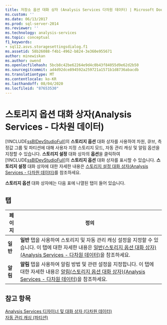 ```yaml
---
title: 저장소 옵션 대화 상자 (Analysis Services 다차원 데이터) | Microsoft Docs
ms.custom: ''
ms.date: 06/13/2017
ms.prod: sql-server-2014
ms.reviewer: ''
ms.technology: analysis-services
ms.topic: conceptual
f1_keywords:
- sql12.asvs.storagesettingsdialog.f1
ms.assetid: 58b26088-f4b1-4962-b824-3e360e955671
author: minewiskan
ms.author: owend
ms.openlocfilehash: 5bcb8c42be62264e9d4c0b43f84055d9e62d2b50
ms.sourcegitcommit: ad4d92dce894592a259721a1571b1d8736abacdb
ms.translationtype: MT
ms.contentlocale: ko-KR
ms.lasthandoff: 08/04/2020
ms.locfileid: "87653530"
---
```

# <a name="storage-options-dialog-box-analysis-services---multidimensional-data"></a>스토리지 옵션 대화 상자(Analysis Services - 다차원 데이터)
  [!INCLUDE[ssBIDevStudioFull](../includes/ssbidevstudiofull-md.md)]의 **스토리지 옵션** 대화 상자를 사용하여 차원, 큐브, 측정값 그룹 및 파티션에 대해 사용자 지정 스토리지 모드, 자동 관리 캐싱 및 알림 옵션을 지정할 수 있습니다. **스토리지 설정** 대화 상자의 **옵션**을 클릭하여 [!INCLUDE[ssBIDevStudioFull](../includes/ssbidevstudiofull-md.md)]의 **스토리지 옵션** 대화 상자를 표시할 수 있습니다. **스토리지 설정** 대화 상자에 대한 자세한 내용은 [스토리지 설정 대화 상자&#40;Analysis Services - 다차원 데이터&#41;](storage-settings-dialog-box-analysis-services-multidimensional-data.md)를 참조하세요.  
  
 **스토리지 옵션** 대화 상자에는 다음 표에 나열된 탭이 들어 있습니다.  
  
## <a name="tabs"></a>탭  
  
|페이지|정의|  
|----------|----------------|  
|**일반**|**일반** 탭을 사용하여 스토리지 및 자동 관리 캐싱 설정을 지정할 수 있습니다. 이 탭에 대한 자세한 내용은 [일반&#40;스토리지 옵션 대화 상자&#41;&#40;Analysis Services - 다차원 데이터&#41;](general-storage-options-dialog-box-analysis-services-multidimensional-data.md)을 참조하세요.|  
|**알림**|**알림** 탭을 사용하여 알림 방법 및 관련 설정을 지정합니다. 이 탭에 대한 자세한 내용은 [알림&#40;스토리지 옵션 대화 상자&#41;&#40;Analysis Services - 다차원 데이터&#41;](notifications-storage-options-dialog-analysis-services-multidimensional-data.md)을 참조하세요.|  
  
## <a name="see-also"></a>참고 항목  
 [Analysis Services 디자이너 및 대화 상자 &#40;다차원 데이터&#41;](analysis-services-designers-and-dialog-boxes-multidimensional-data.md)   
 [자동 관리 캐싱 &#40;파티션&#41;](multidimensional-models-olap-logical-cube-objects/partitions-proactive-caching.md)  
  
  
